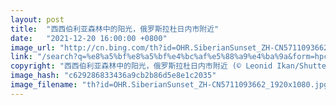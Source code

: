 ```yaml
---
layout: post
title:  "西西伯利亚森林中的阳光，俄罗斯拉杜日内市附近"
date:   "2021-12-20 16:00:00 +0800"
image_url: "http://cn.bing.com/th?id=OHR.SiberianSunset_ZH-CN5711093662_1920x1080.jpg&rf=LaDigue_1920x1080.jpg&pid=hp"
link: "/search?q=%e8%a5%bf%e8%a5%bf%e4%bc%af%e5%88%a9%e4%ba%9a&form=hpcapt&mkt=zh-cn"
copyright: "西西伯利亚森林中的阳光，俄罗斯拉杜日内市附近 (© Leonid Ikan/Shutterstock)"
image_hash: "c629286833436a9cb2b86d5e8e1c2035"
image_filename: "th?id=OHR.SiberianSunset_ZH-CN5711093662_1920x1080.jpg&rf=LaDigue_1920x1080.jpg&pid=hp"
---
```

